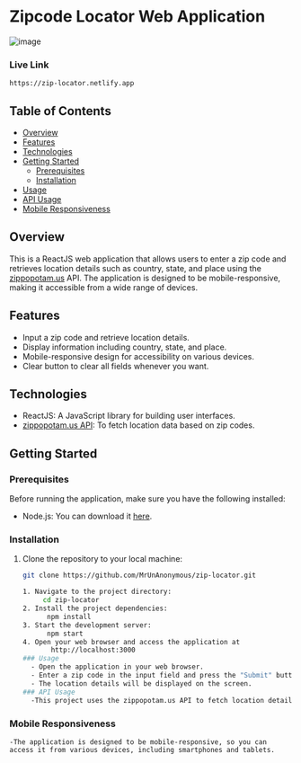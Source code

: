 # Zipcode Locator Web Application

![image](https://github.com/MrUnAnonymous/zip-locator/assets/109267565/222d5fcd-943b-467d-93b3-d3abed0df4e5)

### Live Link 
    https://zip-locator.netlify.app

## Table of Contents

- [Overview](#overview)
- [Features](#features)
- [Technologies](#technologies)
- [Getting Started](#getting-started)
  - [Prerequisites](#prerequisites)
  - [Installation](#installation)
- [Usage](#usage)
- [API Usage](#api-usage)
- [Mobile Responsiveness](#mobile-responsiveness)

## Overview

This is a ReactJS web application that allows users to enter a zip code and retrieves location details such as country, state, and place using the [zippopotam.us](http://zippopotam.us/) API. The application is designed to be mobile-responsive, making it accessible from a wide range of devices.

## Features

- Input a zip code and retrieve location details.
- Display information including country, state, and place.
- Mobile-responsive design for accessibility on various devices.
- Clear button to clear all fields whenever you want.

## Technologies

- ReactJS: A JavaScript library for building user interfaces.
- [zippopotam.us API](http://zippopotam.us/): To fetch location data based on zip codes.

## Getting Started

### Prerequisites

Before running the application, make sure you have the following installed:

- Node.js: You can download it [here](https://nodejs.org/).

### Installation

1. Clone the repository to your local machine:

   ```bash
   git clone https://github.com/MrUnAnonymous/zip-locator.git

   1. Navigate to the project directory:
        cd zip-locator
   2. Install the project dependencies:
         npm install
   3. Start the development server:
         npm start
   4. Open your web browser and access the application at
          http://localhost:3000
   ### Usage
     - Open the application in your web browser.
     - Enter a zip code in the input field and press the "Submit" button.
     - The location details will be displayed on the screen.
   ### API Usage
     -This project uses the zippopotam.us API to fetch location details based on zip codes. You can find more information about their API in their documentation.

### Mobile Responsiveness
    -The application is designed to be mobile-responsive, so you can access it from various devices, including smartphones and tablets.
